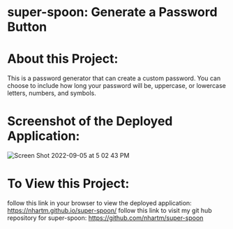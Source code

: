 # super-spoon: Generate a Password Button

# About this Project:
This is a password generator that can create a custom password. You can choose to include how long your password will be, uppercase, or lowercase letters, numbers, and symbols. 

# Screenshot of the Deployed Application:
![Screen Shot 2022-09-05 at 5 02 43 PM](https://user-images.githubusercontent.com/110742286/188522152-7769ac8f-7deb-474c-9b7f-843e7203b315.png)

# To View this Project:
follow this link in your browser to view the deployed application: https://nhartm.github.io/super-spoon/
follow this link to visit my git hub repository for super-spoon: https://github.com/nhartm/super-spoon
